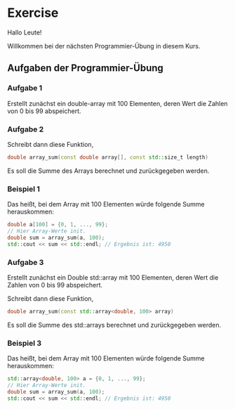 # Exercise

Hallo Leute!

Willkommen bei der nächsten Programmier-Übung in diesem Kurs.

## Aufgaben der Programmier-Übung

### Aufgabe 1

Erstellt zunächst ein double-array mit 100 Elementen, deren Wert die Zahlen von 0 bis 99 abspeichert.

### Aufgabe 2

Schreibt dann diese Funktion,

```cpp
double array_sum(const double array[], const std::size_t length)
```

Es soll die Summe des Arrays berechnet und zurückgegeben werden.

### Beispiel 1

Das heißt, bei dem Array mit 100 Elementen würde folgende Summe herauskommen:

```cpp
double a[100] = {0, 1, ..., 99};
// Hier Array-Werte init.
double sum = array_sum(a, 100);
std::cout << sum << std::endl; // Ergebnis ist: 4950
```

### Aufgabe 3

Erstellt zunächst ein Double std::array mit 100 Elementen, deren Wert die Zahlen von 0 bis 99 abspeichert.

Schreibt dann diese Funktion,

```cpp
double array_sum(const std::array<double, 100> array)
```

Es soll die Summe des std::arrays berechnet und zurückgegeben werden.

### Beispiel 3

Das heißt, bei dem Array mit 100 Elementen würde folgende Summe herauskommen:

```cpp
std::array<double, 100> a = {0, 1, ..., 99};
// Hier Array-Werte init.
double sum = array_sum(a, 100);
std::cout << sum << std::endl; // Ergebnis ist: 4950
```
